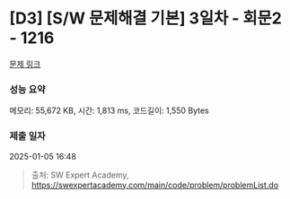 # [D3] [S/W 문제해결 기본] 3일차 - 회문2 - 1216 

[문제 링크](https://swexpertacademy.com/main/code/problem/problemDetail.do?contestProbId=AV14Rq5aABUCFAYi) 

### 성능 요약

메모리: 55,672 KB, 시간: 1,813 ms, 코드길이: 1,550 Bytes

### 제출 일자

2025-01-05 16:48



> 출처: SW Expert Academy, https://swexpertacademy.com/main/code/problem/problemList.do